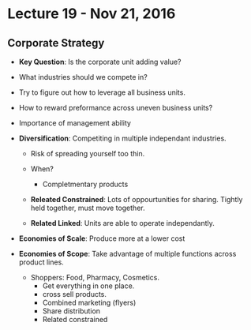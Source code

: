# Lecture 19 - Nov 21, 2016

## Corporate Strategy
* **Key Question**: Is the corporate unit adding value?
* What industries should we compete in?
* Try to figure out how to leverage all business units.
* How to reward preformance across uneven business units?
* Importance of management ability
* **Diversification**: Competiting in multiple independant industries.
    * Risk of spreading yourself too thin.
    * When?
        * Completmentary products
    
    * **Releated Constrained**: Lots of oppourtunities for sharing. Tightly held together, must move together.
    * **Related Linked**: Units are able to operate independantly.

* **Economies of Scale**: Produce more at a lower cost
* **Economies of Scope**: Take advantage of multiple functions across product lines.
    * Shoppers: Food, Pharmacy, Cosmetics. 
        * Get everything in one place.
        * cross sell products.
        * Combined marketing (flyers)
        * Share distribution
        * Related constrained


